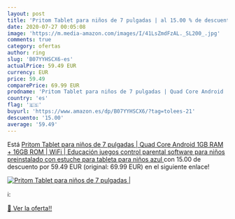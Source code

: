 ```yaml
---
layout: post
title: 'Pritom Tablet para niños de 7 pulgadas | al 15.00 % de descuento'
date: 2020-07-27 00:05:08
image: 'https://m.media-amazon.com/images/I/41LsZmdFzAL._SL200_.jpg'
comments: true
category: ofertas
author: ring
slug: 'B07YYHSCX6-es'
actualPrice: 59.49 EUR
currency: EUR
price: 59.49
comparePrice: 69.99 EUR
prodname: 'Pritom Tablet para niños de 7 pulgadas | Quad Core Android  1GB RAM + 16GB ROM | WiFi | Educación  juegos  control parental  software para niños preinstalado con estuche para tableta para niños  azul '
country: 'es'
flag: '🇪🇸'
buyurl: 'https://www.amazon.es/dp/B07YYHSCX6/?tag=tolees-21'
descuento: '15.00'
average: '59.49'
---
```


Está [Pritom Tablet para niños de 7 pulgadas | Quad Core Android  1GB RAM + 16GB ROM | WiFi | Educación  juegos  control parental  software para niños preinstalado con estuche para tableta para niños  azul ](https://www.amazon.es/dp/B07YYHSCX6/?tag=tolees-21) con 15.00 de descuento por 59.49 EUR (original: 69.99 EUR) en el siguiente enlace!

[![Pritom Tablet para niños de 7 pulgadas |](https://m.media-amazon.com/images/I/41LsZmdFzAL._SL200_.jpg)](https://www.amazon.es/dp/B07YYHSCX6/?tag=tolees-21)

ℹ️:


[🛒 Ver la oferta!!](https://www.amazon.es/dp/B07YYHSCX6/?tag=tolees-21)
